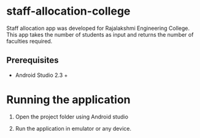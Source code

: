 # staff-allocation-college
Staff allocation app was developed for Rajalakshmi Engineering College. This app takes the number of students as input and returns the number of faculties required.

## Prerequisites

* Android Studio 2.3 +

# Running the application

 1. Open the project folder using Android studio
 
 2. Run the application in emulator or any device.
